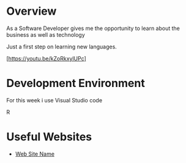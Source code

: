 # Overview

As a Software Developer gives me the opportunity to learn about the business as well as technology

Just a first step on learning new languages.


[https://youtu.be/kZoRkxylUPc]

# Development Environment

For this week i use Visual Studio code

R

# Useful Websites


* [Web Site Name](https://www.w3schools.com/r/default.asp)

